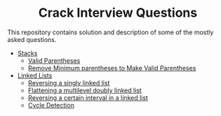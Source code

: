 <h1 align="center">Crack Interview Questions</h1>
<p>This repository contains solution and description of 
some of the mostly asked questions.</p>

<ul>
    <li>
        <a href="./stacks">Stacks</a>
        <ul>
            <li><a href="./stacks#valid_parentheses">Valid Parentheses</a></li>
            <li><a href="./stacks#making_valid_parentheses">Remove Minimum parentheses to Make Valid Parentheses</a></li>            
        </ul>
    </li>
    <li>
        <a href="./linked_lists">Linked Lists</a>
        <ul>
            <li><a href="./linked_lists#reversing_linked_list">Reversing a singly linked list</a></li>
            <li><a href="./linked_lists#flattening_multilevel">Flattening a multilevel doubly linked list</a></li>
            <li><a href="./linked_lists#reversing_level">Reversing a certain interval in a linked list</a></li>
            <li><a href="./linked_lists#cycle_detection">Cycle Detection</a></li>
        </ul>
    </li>
</ul>
